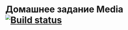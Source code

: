 # Домашнее задание Media [![Build status](https://ci.appveyor.com/api/projects/status/bm34ypgkv30w9tk8?svg=true)](https://ci.appveyor.com/project/DjReactive/ahj-10-media)
